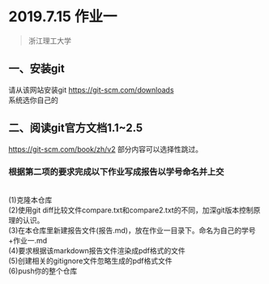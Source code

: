 # 2019.7.15 作业一
>浙江理工大学
## 一、安装git
请从该网站安装git https://git-scm.com/downloads
<br>系统选你自己的
## 二、阅读git官方文档1.1~2.5
https://git-scm.com/book/zh/v2
部分内容可以选择性跳过。

### 根据第二项的要求完成以下作业写成报告以学号命名并上交

<br>(1)克隆本仓库
<br>(2)使用git diff比较文件compare.txt和compare2.txt的不同，加深git版本控制原理的认识。
<br>(3)在本仓库里新建报告文件(报告.md)，放在作业一目录下。命名为自己的学号+作业一.md
<br>(4)要求根据该markdown报告文件渲染成pdf格式的文件
<br>(5)创建相关的gitignore文件忽略生成的pdf格式文件
<br>(6)push你的整个仓库

